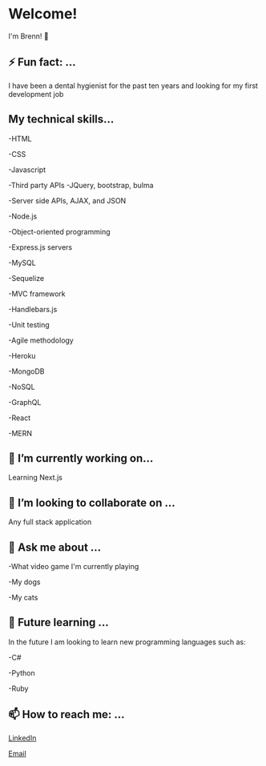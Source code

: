 # Welcome!
I'm Brenn! 👋




## ⚡ Fun fact: ...
I have been a dental hygienist for the past ten years and looking for my first development job

## My technical skills...
-HTML

-CSS

-Javascript

-Third party APIs -JQuery, bootstrap, bulma

-Server side APIs, AJAX, and JSON

-Node.js

-Object-oriented programming

-Express.js servers

-MySQL

-Sequelize

-MVC framework 

-Handlebars.js

-Unit testing

-Agile methodology

-Heroku

-MongoDB

-NoSQL

-GraphQL

-React

-MERN

## 🔭 I’m currently working on... 
Learning Next.js

## 👯 I’m looking to collaborate on ...
Any full stack application

## 💬 Ask me about ...
-What video game I'm currently playing

-My dogs

-My cats

## 🌱 Future learning ...
In the future I am looking to learn new programming languages such as:

-C#

-Python

-Ruby

## 📫 How to reach me: ...
[LinkedIn](https://www.linkedin.com/in/brennvoyles/)

[Email](mailto:brennaveir@gmail.com)
